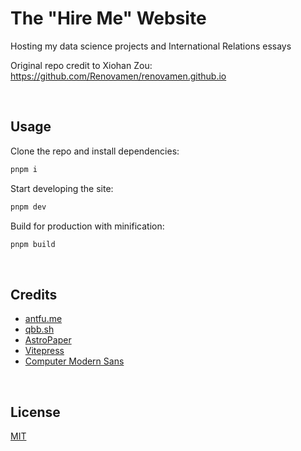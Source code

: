 # The "Hire Me" Website

Hosting my data science projects and International Relations essays


Original repo credit to Xiohan Zou: https://github.com/Renovamen/renovamen.github.io

&nbsp;

## Usage

Clone the repo and install dependencies:

```bash
pnpm i
```

Start developing the site:

```bash
pnpm dev
```

Build for production with minification:

```bash
pnpm build
```


&nbsp;

## Credits

- [antfu.me]( https://antfu.me/)
- [qbb.sh](https://www.qbb.sh/)
- [AstroPaper](https://github.com/satnaing/astro-paper)
- [Vitepress](https://vitepress.vuejs.org/)
- [Computer Modern Sans](https://checkmyworking.com/cm-web-fonts/)


&nbsp;

## License

[MIT](LICENSE)
